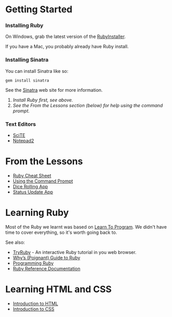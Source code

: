 # Getting Started

### Installing Ruby

On Windows, grab the latest version of the [RubyInstaller](http://rubyinstaller.org/download.html).

If you have a Mac, you probably already have Ruby install.

### Installing Sinatra

You can install Sinatra like so:

    gem install sinatra

See the [Sinatra](http://www.sinatrarb.com/) web site for more information.

1. *Install Ruby first, see above.*
2. *See the From the Lessons section (below) for help using the command prompt.*

### Text Editors

* [SciTE](http://www.scintilla.org/SciTE.html)
* [Notepad2](http://www.flos-freeware.ch/notepad2.html)

# From the Lessons

* [Ruby Cheat Sheet](http://github.com/phorsfall/teaching-sinatra/blob/master/docs/ruby.md)
* [Using the Command Prompt](http://github.com/phorsfall/teaching-sinatra/blob/master/docs/command_prompt.md)
* [Dice Rolling App](http://github.com/phorsfall/teaching-sinatra/tree/master/dice/)
* [Status Update App](http://github.com/phorsfall/teaching-sinatra/tree/master/status_app/)

# Learning Ruby

Most of the Ruby we learnt was based on [Learn To Program](http://pine.fm/LearnToProgram/).
We didn't have time to cover everything, so it's worth going back to.

See also:

* [TryRuby](http://tryruby.org/) - An interactive Ruby tutorial in you web browser.
* [Why’s (Poignant) Guide to Ruby](http://mislav.uniqpath.com/poignant-guide/book/)
* [Programming Ruby](http://www.ruby-doc.org/docs/ProgrammingRuby/)
* [Ruby Reference Documentation](http://www.ruby-doc.org/)

# Learning HTML and CSS

* [Introduction to HTML](http://www.w3.org/MarkUp/Guide/)
* [Introduction to CSS](http://www.w3.org/MarkUp/Guide/Style.html)
